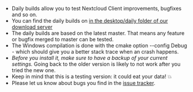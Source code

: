 - Daily builds allow you to test Nextcloud Client improvements, bugfixes and so on.
- You can find the daily builds on [in the desktop/daily folder of our download server](https://download.nextcloud.com/desktop/daily)
- The daily builds are based on the latest master. That means any feature or bugfix merged to master can be tested.
- The Windows compilation is done with the cmake option --config Debug - which should give you a better stack trace when an crash happens.
- _Before you install it, make sure to have a backup of your current settings._ Going back to the older version is likely to not work after you tried the new one.
- Keep in mind that this is a testing version: it could eat your data! :boom: 
- Please let us know about bugs you find in the [issue tracker](https://github.com/nextcloud/desktop/issues/new).